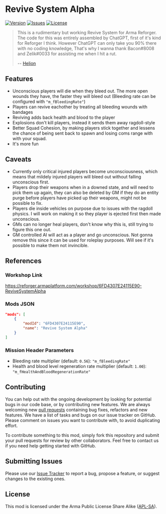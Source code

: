 # Revive System Alpha

[![Version](https://img.shields.io/github/release/HelionGaming/Revive-System.svg?label=Version&colorB=007EC6&style=flat-square)](https://github.com/HelionGaming/Revive-System/releases/latest)
[![Issues](https://img.shields.io/github/issues-raw/HelionGaming/Revive-System.svg?label=Issues&style=flat-square)](https://github.com/HelionGaming/Revive-System/issues)
[![License](https://img.shields.io/badge/License-APL--SA-orange.svg?style=flat-square)](https://github.com/HelionGaming/Revive-System/blob/master/LICENSE.md)

> This is a rudimentary but working Revive System for Arma Reforger. The code for this was entirely assembled by ChatGPT, first of it's kind for Reforger I think. 
> However ChatGPT can only take you 90% there with no coding knowledge, That's why I wanna thank Bacon#8008 and Zelik#0033 for assisting me when I hit a rut.
>
> -- [Helion](https://github.com/HelionGaming)

## Features

- Unconscious players will die when they bleed out. The more open wounds they have, the faster they will bleed out (Bleeding rate can be configured with `"m_fBleedingRate"`)
- Players can revive eachother by treating all bleeding wounds with bandages
- Reviving adds back health and blood to the player
- Explosions don't kill players, instead it sends them away ragdoll-style
- Better Squad Cohesion, by making players stick together and lessens the chance of being sent back to spawn and losing coms range with with your squad.
- It's more fun 


## Caveats

- Currently only critical injured players become unconsciousness, which means that mildely injured players will bleed out without falling unconscious first.
- Players drop their weapons when in a downed state, and will need to pick them up again, they can also be deleted by GM if they do an entity purge before players have picked up their weapons, might not be possible to fix.
- Players die inside vehicles on purpose due to issues with the ragdoll physics. I will work on making it so they player is ejected first then made unconscious.
- GMs can no longer heal players, don't know why this is, still trying to figure this one out.
- GM controlled AI will act as a player and go unconscious. Not gonna remove this since it can be used for roleplay purposes. Will see if it's possible to make them not invincible.

## References

### Workshop Link

https://reforger.armaplatform.com/workshop/6FD4307E24115E90-ReviveSystemAlpha

### Mods JSON

```json
"mods": [
    {
        "modId": "6FD4307E24115E90",
        "name": "Revive System Alpha"
    }
]
```

### Mission Header Parameters

- Bleeding rate multiplier (default: `0.56`): `"m_fBleedingRate"`
- Health and blood level regeneration rate multiplier (default: `1.00`): `"m_fHealthAndBloodRegenerationRate"`

## Contributing

You can help out with the ongoing development by looking for potential bugs in our code base, or by contributing new features. We are always welcoming new [pull requests](https://github.com/Revive-System/Revive-System-Alpha/pulls) containing bug fixes, refactors and new features. We have a list of tasks and bugs on our issue tracker on GitHub. Please comment on issues you want to contribute with, to avoid duplicating effort.

To contribute something to this mod, simply fork this repository and submit your pull requests for review by other collaborators. Feel free to contact us if you need help getting started with GitHub.

## Submitting Issues

Please use our [Issue Tracker](https://github.com/HelionGaming/Revive-System/issues/new/choose) to report a bug, propose a feature, or suggest changes to the existing ones.

## License
This mod is licensed under the Arma Public License Share Alike ([APL-SA](https://github.com/HelionGaming/Revive-System/blob/main/LICENSE.md)).


